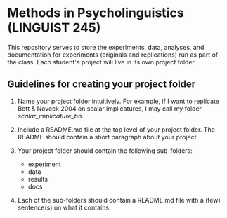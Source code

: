 # Methods in Psycholinguistics (LINGUIST 245)

This repository serves to store the experiments, data, analyses, and documentation for experiments (originals and replications) run as part of the class. Each student's project will live in its own project folder.

## Guidelines for creating your project folder

1. Name your project folder intuitively. For example, if I want to replicate Bott & Noveck 2004 on scalar implicatures, I may call my folder *scalar_implicature_bn*. 

2. Include a README.md file at the top level of your project folder. The README should contain a short paragraph about your project.

3. Your project folder should contain the following sub-folders:

	- experiment
	- data
	- results
	- docs

4. Each of the sub-folders should contain a README.md file with a (few) sentence(s) on what it contains. 
